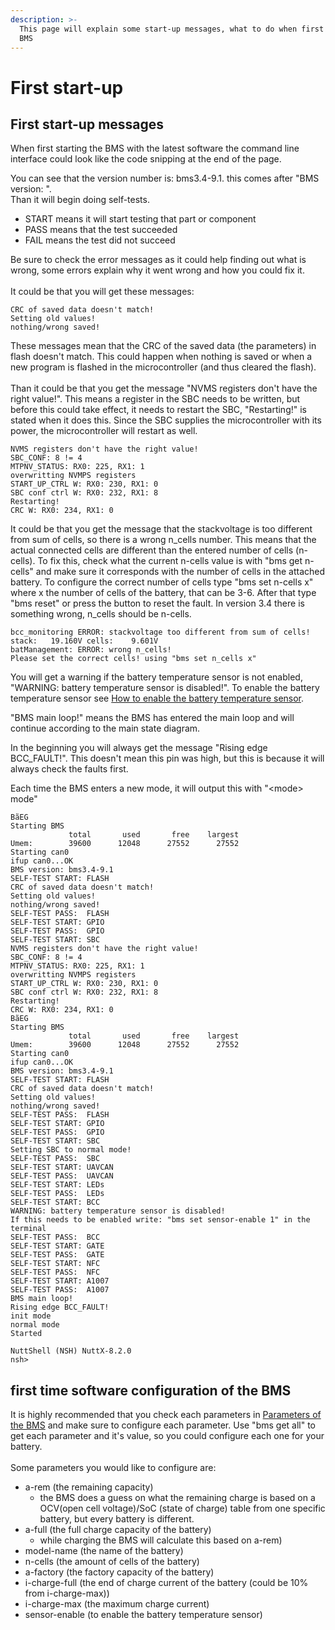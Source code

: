 ```yaml
---
description: >-
  This page will explain some start-up messages, what to do when first using the
  BMS
---
```


# First start-up

## First start-up messages

When first starting the BMS with the latest software the command line interface could look like the code snipping at the end of the page.

You can see that the version number is: bms3.4-9.1. this comes after "BMS version: ".\
Than it will begin doing self-tests.&#x20;

* START means it will start testing that part or component
* PASS means that the test succeeded
* FAIL means the test did not succeed

Be sure to check the error messages as it could help finding out what is wrong, some errors explain why it went wrong and how you could fix it.\
\
It could be that you will get these messages:

```
CRC of saved data doesn't match!
Setting old values!
nothing/wrong saved!
```

These messages mean that the CRC of the saved data (the parameters) in flash doesn't match. This could happen when nothing is saved or when a new program is flashed in the microcontroller (and thus cleared the flash).\
\
Than it could be that you get the message "NVMS registers don't have the right value!". This means a register in the SBC needs to be written, but before this could take effect, it needs to restart the SBC, "Restarting!" is stated when it does this. Since the SBC supplies the microcontroller with its power, the microcontroller will restart as well.&#x20;

```
NVMS registers don't have the right value!
SBC_CONF: 8 != 4
MTPNV_STATUS: RX0: 225, RX1: 1
overwritting NVMPS registers
START_UP_CTRL W: RX0: 230, RX1: 0
SBC conf ctrl W: RX0: 232, RX1: 8
Restarting!
CRC W: RX0: 234, RX1: 0
```

It could be that you get the message that the stackvoltage is too different from sum of cells, so there is a wrong n\_cells number. This means that the actual connected cells are different than the entered number of cells (n-cells). To fix this, check what the current n-cells value is with "bms get n-cells" and make sure it corresponds with the number of cells in the attached battery. To configure the correct number of cells type "bms set n-cells x" where x the number of cells of the battery, that can be 3-6. After that type "bms reset" or press the button to reset the fault. In version 3.4 there is something wrong, n\_cells should be n-cells.&#x20;

```
bcc_monitoring ERROR: stackvoltage too different from sum of cells! stack:   19.160V cells:    9.601V
batManagement: ERROR: wrong n_cells!
Please set the correct cells! using "bms set n_cells x"
```

You will get a warning if the battery temperature sensor is not enabled, "WARNING: battery temperature sensor is disabled!". To enable the battery temperature sensor see [How to enable the battery temperature sensor](how-to-enable-the-battery-temperature-sensor.md).&#x20;

"BMS main loop!" means the BMS has entered the main loop and will continue according to the main state diagram.&#x20;

In the beginning you will always get the message "Rising edge BCC\_FAULT!". This doesn't mean this pin was high, but this is because it will always check the faults first.&#x20;

Each time the BMS enters a new mode, it will output this with "\<mode> mode"

```
BãEG
Starting BMS
             total       used       free    largest
Umem:        39600      12048      27552      27552
Starting can0
ifup can0...OK
BMS version: bms3.4-9.1
SELF-TEST START: FLASH
CRC of saved data doesn't match!
Setting old values!
nothing/wrong saved!
SELF-TEST PASS:  FLASH
SELF-TEST START: GPIO
SELF-TEST PASS:  GPIO
SELF-TEST START: SBC
NVMS registers don't have the right value!
SBC_CONF: 8 != 4
MTPNV_STATUS: RX0: 225, RX1: 1
overwritting NVMPS registers
START_UP_CTRL W: RX0: 230, RX1: 0
SBC conf ctrl W: RX0: 232, RX1: 8
Restarting!
CRC W: RX0: 234, RX1: 0
BãEG
Starting BMS
             total       used       free    largest
Umem:        39600      12048      27552      27552
Starting can0
ifup can0...OK
BMS version: bms3.4-9.1
SELF-TEST START: FLASH
CRC of saved data doesn't match!
Setting old values!
nothing/wrong saved!
SELF-TEST PASS:  FLASH
SELF-TEST START: GPIO
SELF-TEST PASS:  GPIO
SELF-TEST START: SBC
Setting SBC to normal mode!
SELF-TEST PASS:  SBC
SELF-TEST START: UAVCAN
SELF-TEST PASS:  UAVCAN
SELF-TEST START: LEDs
SELF-TEST PASS:  LEDs
SELF-TEST START: BCC
WARNING: battery temperature sensor is disabled!
If this needs to be enabled write: "bms set sensor-enable 1" in the terminal
SELF-TEST PASS:  BCC
SELF-TEST START: GATE
SELF-TEST PASS:  GATE
SELF-TEST START: NFC
SELF-TEST PASS:  NFC
SELF-TEST START: A1007
SELF-TEST PASS:  A1007
BMS main loop!
Rising edge BCC_FAULT!                                                          
init mode                                                                       
normal mode                                                                     
Started                                                                         
                                                                                
NuttShell (NSH) NuttX-8.2.0                                                     
nsh> 
```

## first time software configuration of the BMS

It is highly recommended that you check each parameters in [Parameters of the BMS](untitled-1.md) and make sure to configure each parameter. Use "bms get all" to get each parameter and it's value, so you could configure each one for your battery. \
\
Some parameters you would like to configure are:

* a-rem (the remaining capacity)
  * &#x20;the BMS does a guess on what the remaining charge is based on a OCV(open cell voltage)/SoC (state of charge) table from one specific battery, but every battery is different.
* a-full (the full charge capacity of the battery)
  * &#x20;while charging the BMS will calculate this based on a-rem)
* model-name (the name of the battery)
* n-cells (the amount of cells of the battery)
* a-factory (the factory capacity of the battery)
* i-charge-full (the end of charge current of the battery (could be 10% from i-charge-max))
* i-charge-max (the maximum charge current)
* sensor-enable (to enable the battery temperature sensor)

